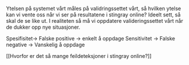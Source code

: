 Ytelsen på systemet vårt måles på validringssettet vårt, så hvilken ytelse kan vi vente oss når vi ser på resultatene i stingray online?
Ideelt sett, så skal de se like ut. I realiteten så må vi oppdatere valideringssettet vårt når de dukker opp nye situasjoner.

Spesifisitet-> Falske positive -> enkelt å oppdage
Sensitivitet -> Falske negative -> Vanskelig å oppdage 


[[Hvorfor er det så mange feildeteksjoner i stingray online?]]